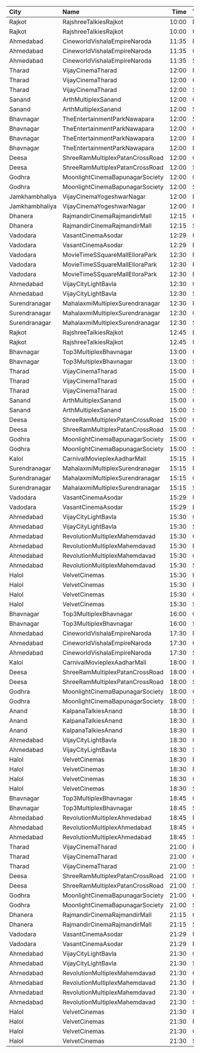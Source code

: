 | City           | Name                            |  Time | Type            | Price | Capacity | Booked |
| :------------- | :------------------------------ | ----: | :-------------- | ----: | -------: | -----: |
| Rajkot         | RajshreeTalkiesRajkot           | 10:00 | Balcony         |  120₹ |      100 |      0 |
| Rajkot         | RajshreeTalkiesRajkot           | 10:00 | Upper           |  100₹ |      100 |      0 |
| Ahmedabad      | CineworldVishalaEmpireNaroda    | 11:35 | Platinum        |  150₹ |      110 |      0 |
| Ahmedabad      | CineworldVishalaEmpireNaroda    | 11:35 | Gold            |  120₹ |      110 |      0 |
| Ahmedabad      | CineworldVishalaEmpireNaroda    | 11:35 | Silver          |  120₹ |      110 |      0 |
| Tharad         | VijayCinemaTharad               | 12:00 | Premium         |  100₹ |      100 |      0 |
| Tharad         | VijayCinemaTharad               | 12:00 | Gold            |   80₹ |      100 |      0 |
| Tharad         | VijayCinemaTharad               | 12:00 | Silver          |   60₹ |      100 |      0 |
| Sanand         | ArthMultiplexSanand             | 12:00 | Gold            |   80₹ |      100 |      0 |
| Sanand         | ArthMultiplexSanand             | 12:00 | Silver          |   80₹ |      100 |      0 |
| Bhavnagar      | TheEntertainmentParkNawapara    | 12:00 | Silver          |  120₹ |       34 |      0 |
| Bhavnagar      | TheEntertainmentParkNawapara    | 12:00 | Gold            |  120₹ |      156 |      0 |
| Bhavnagar      | TheEntertainmentParkNawapara    | 12:00 | Platinum        |  150₹ |       34 |      0 |
| Bhavnagar      | TheEntertainmentParkNawapara    | 12:00 | Royal           |  250₹ |       14 |      0 |
| Deesa          | ShreeRamMultiplexPatanCrossRoad | 12:00 | Gold            |  100₹ |      169 |      0 |
| Deesa          | ShreeRamMultiplexPatanCrossRoad | 12:00 | Silver          |  100₹ |       38 |      0 |
| Godhra         | MoonlightCinemaBapunagarSociety | 12:00 | Gold            |   80₹ |      148 |      0 |
| Godhra         | MoonlightCinemaBapunagarSociety | 12:00 | Silver          |   80₹ |      102 |      0 |
| Jamkhambhaliya | VijayCinemaYogeshwarNagar       | 12:00 | Balcony         |   80₹ |      100 |     51 |
| Jamkhambhaliya | VijayCinemaYogeshwarNagar       | 12:00 | First           |   70₹ |      227 |    114 |
| Dhanera        | RajmandirCinemaRajmandirMall    | 12:15 | Gold            |  130₹ |      103 |     35 |
| Dhanera        | RajmandirCinemaRajmandirMall    | 12:15 | Silver          |  130₹ |       75 |      0 |
| Vadodara       | VasantCinemaAsodar              | 12:29 | Upper           |   50₹ |      512 |      0 |
| Vadodara       | VasantCinemaAsodar              | 12:29 | Balcony         |   60₹ |      218 |      0 |
| Vadodara       | MovieTimeSSquareMallElloraPark  | 12:30 | Premium         |  100₹ |      120 |      0 |
| Vadodara       | MovieTimeSSquareMallElloraPark  | 12:30 | Recliner        |  150₹ |        8 |      0 |
| Vadodara       | MovieTimeSSquareMallElloraPark  | 12:30 | Executive       |  100₹ |       48 |      0 |
| Ahmedabad      | VijayCityLightBavla             | 12:30 | Gold            |  100₹ |      100 |      0 |
| Ahmedabad      | VijayCityLightBavla             | 12:30 | Silver          |   80₹ |      100 |      0 |
| Surendranagar  | MahalaxmiMultiplexSurendranagar | 12:30 | Platinum        |  150₹ |       11 |      0 |
| Surendranagar  | MahalaxmiMultiplexSurendranagar | 12:30 | Gold            |  120₹ |       64 |      0 |
| Surendranagar  | MahalaxmiMultiplexSurendranagar | 12:30 | Silver          |  100₹ |      105 |      0 |
| Rajkot         | RajshreeTalkiesRajkot           | 12:45 | Balcony         |  120₹ |      100 |      0 |
| Rajkot         | RajshreeTalkiesRajkot           | 12:45 | Upper           |  100₹ |      100 |      0 |
| Bhavnagar      | Top3MultiplexBhavnagar          | 13:00 | Gold            |   80₹ |      100 |      0 |
| Bhavnagar      | Top3MultiplexBhavnagar          | 13:00 | Silver          |   80₹ |      100 |      0 |
| Tharad         | VijayCinemaTharad               | 15:00 | Premium         |  100₹ |      100 |      0 |
| Tharad         | VijayCinemaTharad               | 15:00 | Gold            |   80₹ |      100 |      0 |
| Tharad         | VijayCinemaTharad               | 15:00 | Silver          |   60₹ |      100 |      0 |
| Sanand         | ArthMultiplexSanand             | 15:00 | Gold            |   80₹ |      100 |      0 |
| Sanand         | ArthMultiplexSanand             | 15:00 | Silver          |   80₹ |      100 |      0 |
| Deesa          | ShreeRamMultiplexPatanCrossRoad | 15:00 | Gold            |  100₹ |      169 |      0 |
| Deesa          | ShreeRamMultiplexPatanCrossRoad | 15:00 | Silver          |  100₹ |       38 |      0 |
| Godhra         | MoonlightCinemaBapunagarSociety | 15:00 | Gold            |   80₹ |      148 |      0 |
| Godhra         | MoonlightCinemaBapunagarSociety | 15:00 | Silver          |   80₹ |      102 |      0 |
| Kalol          | CarnivalMovieplexAadharMall     | 15:15 | PlatinumOffline |  130₹ |       50 |     25 |
| Surendranagar  | MahalaxmiMultiplexSurendranagar | 15:15 | Platinum        |  150₹ |       11 |      0 |
| Surendranagar  | MahalaxmiMultiplexSurendranagar | 15:15 | Gold            |  120₹ |       64 |      0 |
| Surendranagar  | MahalaxmiMultiplexSurendranagar | 15:15 | Silver          |  100₹ |      105 |      0 |
| Vadodara       | VasantCinemaAsodar              | 15:29 | Upper           |   50₹ |      512 |      0 |
| Vadodara       | VasantCinemaAsodar              | 15:29 | Balcony         |   60₹ |      218 |      0 |
| Ahmedabad      | VijayCityLightBavla             | 15:30 | Gold            |  100₹ |      100 |      0 |
| Ahmedabad      | VijayCityLightBavla             | 15:30 | Silver          |   80₹ |      100 |      0 |
| Ahmedabad      | RevolutionMultiplexMahemdavad   | 15:30 | Couple          |  200₹ |      100 |      0 |
| Ahmedabad      | RevolutionMultiplexMahemdavad   | 15:30 | Platinum        |  160₹ |      100 |      0 |
| Ahmedabad      | RevolutionMultiplexMahemdavad   | 15:30 | Golden          |  140₹ |      100 |      0 |
| Ahmedabad      | RevolutionMultiplexMahemdavad   | 15:30 | Silver          |  120₹ |      100 |      0 |
| Halol          | VelvetCinemas                   | 15:30 | Royal           |  140₹ |       13 |      6 |
| Halol          | VelvetCinemas                   | 15:30 | Platinum        |  130₹ |       28 |     13 |
| Halol          | VelvetCinemas                   | 15:30 | Gold            |   90₹ |       56 |     28 |
| Halol          | VelvetCinemas                   | 15:30 | Silver          |   80₹ |       28 |     14 |
| Bhavnagar      | Top3MultiplexBhavnagar          | 16:00 | Gold            |   80₹ |      100 |      0 |
| Bhavnagar      | Top3MultiplexBhavnagar          | 16:00 | Silver          |   80₹ |      100 |      0 |
| Ahmedabad      | CineworldVishalaEmpireNaroda    | 17:30 | Platinum        |  150₹ |      110 |      0 |
| Ahmedabad      | CineworldVishalaEmpireNaroda    | 17:30 | Gold            |  120₹ |      110 |      0 |
| Ahmedabad      | CineworldVishalaEmpireNaroda    | 17:30 | Silver          |  120₹ |      110 |      0 |
| Kalol          | CarnivalMovieplexAadharMall     | 18:00 | PlatinumOffline |  130₹ |       50 |     25 |
| Deesa          | ShreeRamMultiplexPatanCrossRoad | 18:00 | Gold            |  100₹ |      169 |      0 |
| Deesa          | ShreeRamMultiplexPatanCrossRoad | 18:00 | Silver          |  100₹ |       38 |      0 |
| Godhra         | MoonlightCinemaBapunagarSociety | 18:00 | Gold            |   80₹ |      148 |      0 |
| Godhra         | MoonlightCinemaBapunagarSociety | 18:00 | Silver          |   80₹ |      102 |      0 |
| Anand          | KalpanaTalkiesAnand             | 18:30 | Box             |  110₹ |      100 |      0 |
| Anand          | KalpanaTalkiesAnand             | 18:30 | Balcony         |   90₹ |      100 |      0 |
| Anand          | KalpanaTalkiesAnand             | 18:30 | Executive       |   80₹ |      100 |      0 |
| Ahmedabad      | VijayCityLightBavla             | 18:30 | Gold            |  100₹ |      100 |      0 |
| Ahmedabad      | VijayCityLightBavla             | 18:30 | Silver          |   80₹ |      100 |      0 |
| Halol          | VelvetCinemas                   | 18:30 | Royal           |  140₹ |       13 |      6 |
| Halol          | VelvetCinemas                   | 18:30 | Platinum        |  130₹ |       28 |     13 |
| Halol          | VelvetCinemas                   | 18:30 | Gold            |   90₹ |       56 |     28 |
| Halol          | VelvetCinemas                   | 18:30 | Silver          |   80₹ |       28 |     14 |
| Bhavnagar      | Top3MultiplexBhavnagar          | 18:45 | Gold            |   80₹ |      100 |      0 |
| Bhavnagar      | Top3MultiplexBhavnagar          | 18:45 | Silver          |   80₹ |      100 |      0 |
| Ahmedabad      | RevolutionMultiplexAhmedabad    | 18:45 | PlatinumClass   |  170₹ |      100 |      0 |
| Ahmedabad      | RevolutionMultiplexAhmedabad    | 18:45 | GoldenClass     |  150₹ |      100 |      0 |
| Ahmedabad      | RevolutionMultiplexAhmedabad    | 18:45 | SilverClass     |  120₹ |      100 |      0 |
| Tharad         | VijayCinemaTharad               | 21:00 | Premium         |  100₹ |       39 |      0 |
| Tharad         | VijayCinemaTharad               | 21:00 | Gold            |   80₹ |       68 |      0 |
| Tharad         | VijayCinemaTharad               | 21:00 | Silver          |   60₹ |      135 |      0 |
| Deesa          | ShreeRamMultiplexPatanCrossRoad | 21:00 | Gold            |  100₹ |      169 |      0 |
| Deesa          | ShreeRamMultiplexPatanCrossRoad | 21:00 | Silver          |  100₹ |       38 |      0 |
| Godhra         | MoonlightCinemaBapunagarSociety | 21:00 | Gold            |   80₹ |      148 |      0 |
| Godhra         | MoonlightCinemaBapunagarSociety | 21:00 | Silver          |   80₹ |      102 |      0 |
| Dhanera        | RajmandirCinemaRajmandirMall    | 21:15 | Gold            |  130₹ |      103 |     35 |
| Dhanera        | RajmandirCinemaRajmandirMall    | 21:15 | Silver          |  130₹ |       75 |      0 |
| Vadodara       | VasantCinemaAsodar              | 21:29 | Upper           |   50₹ |      512 |      0 |
| Vadodara       | VasantCinemaAsodar              | 21:29 | Balcony         |   60₹ |      218 |      0 |
| Ahmedabad      | VijayCityLightBavla             | 21:30 | Gold            |  100₹ |      100 |      0 |
| Ahmedabad      | VijayCityLightBavla             | 21:30 | Silver          |   80₹ |      100 |      0 |
| Ahmedabad      | RevolutionMultiplexMahemdavad   | 21:30 | Couple          |  200₹ |      100 |      0 |
| Ahmedabad      | RevolutionMultiplexMahemdavad   | 21:30 | Platinum        |  160₹ |      100 |      0 |
| Ahmedabad      | RevolutionMultiplexMahemdavad   | 21:30 | Golden          |  140₹ |      100 |      0 |
| Ahmedabad      | RevolutionMultiplexMahemdavad   | 21:30 | Silver          |  120₹ |      100 |      0 |
| Halol          | VelvetCinemas                   | 21:30 | Royal           |  140₹ |       13 |      6 |
| Halol          | VelvetCinemas                   | 21:30 | Platinum        |  130₹ |       28 |     13 |
| Halol          | VelvetCinemas                   | 21:30 | Gold            |   90₹ |       56 |     28 |
| Halol          | VelvetCinemas                   | 21:30 | Silver          |   80₹ |       28 |     14 |